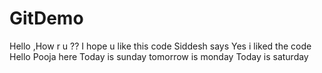 # GitDemo
Hello ,How r u ??
I hope u like this code
Siddesh says Yes i liked the code
Hello
Pooja here
Today is sunday
tomorrow is monday
Today is saturday
